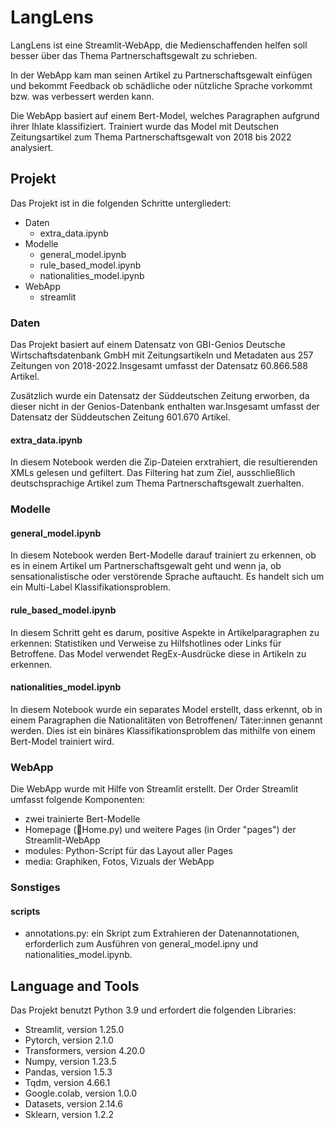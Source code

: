
# LangLens

LangLens ist eine Streamlit-WebApp, die Medienschaffenden helfen soll besser über das Thema Partnerschaftsgewalt zu schrieben.  

In der WebApp kam man seinen Artikel zu Partnerschaftsgewalt einfügen und bekommt Feedback ob schädliche oder nützliche Sprache vorkommt bzw. was verbessert werden kann. 

Die WebApp basiert auf einem Bert-Model, welches Paragraphen aufgrund ihrer Ihlate klassifiziert. Trainiert wurde das Model mit Deutschen Zeitungsartikel zum Thema Partnerschaftsgewalt von 2018 bis 2022 analysiert.


## Projekt
Das Projekt ist in die folgenden Schritte untergliedert:
- Daten
    - extra_data.ipynb
- Modelle
    - general_model.ipynb
    - rule_based_model.ipynb
    - nationalities_model.ipynb
- WebApp
    - streamlit

### Daten

Das Projekt basiert auf einem Datensatz von GBI-Genios Deutsche Wirtschaftsdatenbank GmbH mit Zeitungsartikeln und Metadaten aus 257 Zeitungen von 2018-2022.Insgesamt umfasst der Datensatz 60.866.588 Artikel. 

Zusätzlich wurde ein Datensatz der Süddeutschen Zeitung erworben, da dieser nicht in der Genios-Datenbank enthalten war.Insgesamt umfasst der Datensatz der Süddeutschen Zeitung 601.670 Artikel. 

#### extra_data.ipynb
In diesem Notebook werden die Zip-Dateien erxtrahiert, die resultierenden XMLs gelesen und gefiltert.
Das Filtering hat zum Ziel, ausschließlich deutschsprachige Artikel zum Thema Partnerschaftsgewalt zuerhalten.

### Modelle

#### general_model.ipynb
In diesem Notebook werden Bert-Modelle darauf trainiert zu erkennen, ob es in einem Artikel um Partnerschaftsgewalt geht und wenn ja, ob sensationalistische oder verstörende Sprache auftaucht. Es handelt sich um ein Multi-Label Klassifikationsproblem.

#### rule_based_model.ipynb
In diesem Schritt geht es darum, positive Aspekte in Artikelparagraphen zu erkennen: Statistiken und Verweise zu Hilfshotlines oder Links für Betroffene. Das Model verwendet RegEx-Ausdrücke diese in Artikeln zu erkennen. 

#### nationalities_model.ipynb
In diesem Notebook wurde ein separates Model erstellt, dass erkennt, ob in einem Paragraphen die Nationalitäten von Betroffenen/ Täter:innen genannt werden. Dies ist ein binäres Klassifikationsproblem das mithilfe von einem Bert-Model trainiert wird.

### WebApp

Die WebApp wurde mit Hilfe von Streamlit erstellt. Der Order Streamlit umfasst folgende Komponenten:
- zwei trainierte Bert-Modelle
- Homepage (📍Home.py) und weitere Pages (in Order "pages") der Streamlit-WebApp
- modules: Python-Script für das Layout aller Pages
- media: Graphiken, Fotos, Vizuals der WebApp

### Sonstiges
#### scripts
- annotations.py: ein Skript zum Extrahieren der Datenannotationen, erforderlich zum Ausführen von general_model.ipny und nationalities_model.ipynb. 

## Language and Tools
Das Projekt benutzt Python 3.9 und erfordert die folgenden Libraries:
- Streamlit, version 1.25.0
- Pytorch, version 2.1.0
- Transformers, version 4.20.0
- Numpy, version 1.23.5
- Pandas, version  1.5.3
- Tqdm, version  4.66.1
- Google.colab, version  1.0.0
- Datasets, version 2.14.6
- Sklearn, version 1.2.2
